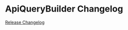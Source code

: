 # ApiQueryBuilder Changelog

[Release Changelog](https://github.com/spryker/api-query-builder/releases)
